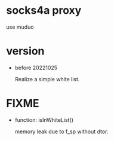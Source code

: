 # socks4a proxy

use muduo

# version

- before 20221025

  Realize a simple white list.
  
# FIXME

- function: isInWhiteList()
  
  memory leak due to f_sp without dtor.

